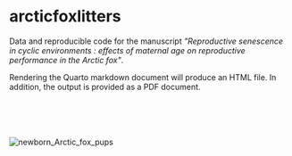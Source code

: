 # arcticfoxlitters
Data and reproducible code for the manuscript <i/> "Reproductive senescence in cyclic environments   : effects of maternal age on reproductive performance in the Arctic fox"</i>.

Rendering the Quarto markdown document will produce an HTML file. In addition, the output is provided as a PDF document. 
<br/>
<br/>
<br/>
<br/>
<br/>

![newborn_Arctic_fox_pups](https://github.com/user-attachments/assets/2fd996a4-cb74-438e-90ae-464504d6ebeb)


